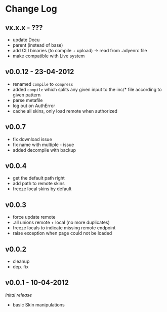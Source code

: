 # Change Log

## vx.x.x - ???
  * update Docu
  * parent (instead of base)
  * add CLI binaries (to compile + upload) -> read from .adyenrc file
  * make compatible with Live system

## v0.0.12 - 23-04-2012
  * renamed `compile` to `compress`
  * added `compile` which splits any given input to the inc/* file according to given pattern
  * parse metafile
  * log out on AuthError
  * cache all skins, only load remote when authorized

## v0.0.7
  * fix download issue
  * fix name with multiple - issue
  * added decompile with backup

## v0.0.4
  * get the default path right
  * add path to remote skins
  * freeze local skins by default

## v0.0.3
  * force update remote
  * .all unions remote + local (no more duplicates)
  * freeze locals to indicate missing remote endpoint
  * raise exception when page could not be loaded

## v0.0.2
  * cleanup
  * dep. fix

## v0.0.1 - 10-04-2012
  _inital release_

  * basic Skin manipulations
